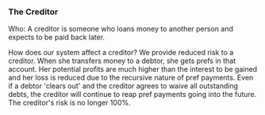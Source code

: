 
### The Creditor



Who: A creditor is someone who loans money to another person and expects to be paid back later.



How does our system affect a creditor? We provide reduced risk to a creditor. When she transfers money to a debtor, she gets prefs in that account. Her potential profits are much higher than the interest to be gained and her loss is reduced due to the recursive nature of pref payments. Even if a debtor 'clears out' and the creditor agrees to waive all outstanding debts, the creditor will continue to reap pref payments going into the future. The creditor's risk is no longer 100%.


